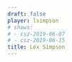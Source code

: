 ```yaml
---
draft: false
player: lsimpson
# shows:
# - csz-2019-06-07
# - csz-2019-06-15
title: Lex Simpson
---
```

